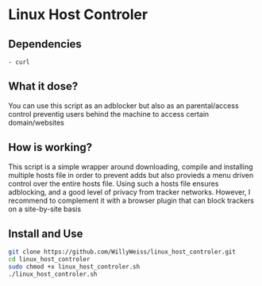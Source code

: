 # Linux Host Controler
## Dependencies
    - curl

## What it dose?
You can use this script as an adblocker but also as an parental/access control preventig users behind the machine to access certain domain/websites

## How is working?
This script is a simple wrapper around downloading, compile and installing multiple hosts file in order to prevent adds but also provieds a menu driven control over the entire hosts file. 
Using such a hosts file ensures adblocking, and a good level of privacy from tracker networks. However, I recommend to complement it with a browser plugin that can block trackers on a site-by-site basis

## Install and Use

```sh
git clone https://github.com/WillyWeiss/linux_host_controler.git
cd linux_host_controler
sudo chmod +x linux_host_controler.sh
./linux_host_controler.sh
```

